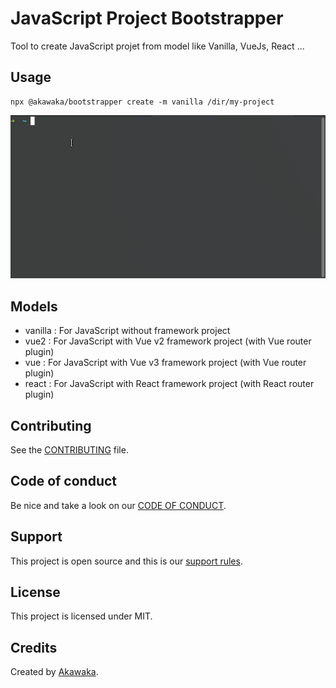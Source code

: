 # JavaScript Project Bootstrapper

Tool to create JavaScript projet from model like Vanilla, VueJs, React ...

## Usage

```shell
npx @akawaka/bootstrapper create -m vanilla /dir/my-project
```

![Example](docs/example.gif)

## Models

- vanilla : For JavaScript without framework project
- vue2 : For JavaScript with Vue v2 framework project (with Vue router plugin)
- vue : For JavaScript with Vue v3 framework project (with Vue router plugin)
- react : For JavaScript with React framework project (with React router plugin)

## Contributing

See the [CONTRIBUTING](docs/CONTRIBUTING.md) file.

## Code of conduct

Be nice and take a look on our [CODE OF CONDUCT](docs/CODE_OF_CONDUCT.md).

## Support

This project is open source and this is our [support rules](docs/SUPPORT.md).

## License

This project is licensed under MIT.

## Credits

Created by [Akawaka](https://akawaka.fr).
